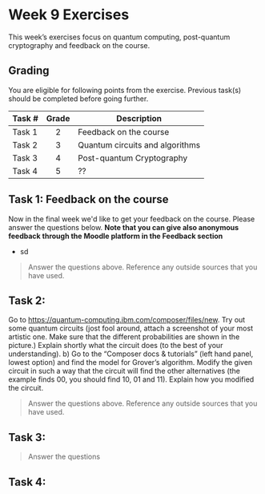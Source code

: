 # Week 9 Exercises

This week’s exercises focus on quantum computing, post-quantum cryptography and feedback on the course.

## Grading

You are eligible for following points from the exercise. Previous task(s) should be completed before going further.

Task #|Grade|Description|
-----|:---:|-----------|
Task 1 | 2 | Feedback on the course
Task 2 | 3 | Quantum circuits and algorithms
Task 3 | 4 | Post-quantum Cryptography
Task 4 | 5 | ??

## Task 1: Feedback on the course ##
Now in the final week we'd like to get your feedback on the course. Please answer the questions below. **Note that you can give also anonymous feedback through the Moodle platform in the Feedback section**
* sd

> Answer the questions above. Reference any outside sources that you have used.

## Task 2:  ##
Go to https://quantum-computing.ibm.com/composer/files/new. Try out some quantum circuits (jost fool around, attach a screenshot of your most artistic one. Make sure that the different probabilities are shown in the picture.) Explain shortly what the circuit does (to the best of your understanding). b) Go to the “Composer docs & tutorials” (left hand panel, lowest option) and find the model for Grover’s algorithm. Modify the given circuit in such a way that the circuit will find the other alternatives (the example finds 00, you should find 10, 01 and 11). Explain how you modified the circuit.



> Answer the questions above. Reference any outside sources that you have used.

## Task 3:  ##



> Answer the questions  

## Task 4: ##


